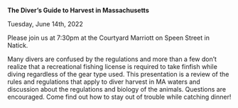 **The Diver’s Guide to Harvest in Massachusetts**

Tuesday, June 14th, 2022

Please join us at 7:30pm 
at the Courtyard Marriott on Speen Street in Natick.


Many divers are confused by the regulations and more than a few don’t realize that a recreational fishing license is required to take finfish while diving regardless of the gear type used. This presentation is a review of the rules and regulations that apply to diver harvest in MA waters and discussion about the regulations and biology of the animals. Questions are encouraged. Come find out how to stay out of trouble while catching dinner!
